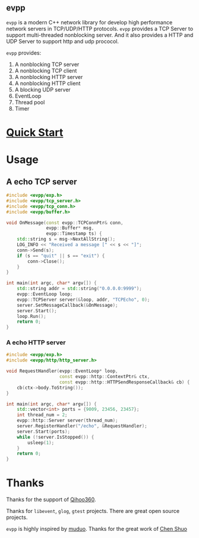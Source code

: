 evpp
---

`evpp` is a modern C++ network library for develop high performance network servers in TCP/UDP/HTTP protocols.
`evpp` provides a TCP Server to support multi-threaded nonblocking server. And it also provides a HTTP and UDP Server to support http and udp prococol.

`evpp` provides:

1. A nonblocking TCP server
1. A nonblocking TCP client
1. A nonblocking HTTP server
1. A nonblocking HTTP client
1. A blocking UDP server
1. EventLoop
1. Thread pool
1. Timer

# [Quick Start](quick_start.md)

# Usage

## A echo TCP server

```cpp
#include <evpp/exp.h>
#include <evpp/tcp_server.h>
#include <evpp/tcp_conn.h>
#include <evpp/buffer.h>

void OnMessage(const evpp::TCPConnPtr& conn,
               evpp::Buffer* msg,
               evpp::Timestamp ts) {
    std::string s = msg->NextAllString();
    LOG_INFO << "Received a message [" << s << "]";
    conn->Send(s);
    if (s == "quit" || s == "exit") {
        conn->Close();
    }
}

int main(int argc, char* argv[]) {
    std::string addr = std::string("0.0.0.0:9999");
    evpp::EventLoop loop;
    evpp::TCPServer server(&loop, addr, "TCPEcho", 0);
    server.SetMessageCallback(&OnMessage);
    server.Start();
    loop.Run();
    return 0;
}
```

### A echo HTTP server

```cpp
#include <evpp/exp.h>
#include <evpp/http/http_server.h>

void RequestHandler(evpp::EventLoop* loop,
                    const evpp::http::ContextPtr& ctx,
                    const evpp::http::HTTPSendResponseCallback& cb) {
    cb(ctx->body.ToString());
}

int main(int argc, char* argv[]) {
    std::vector<int> ports = {9009, 23456, 23457};
    int thread_num = 2;
    evpp::http::Server server(thread_num);
    server.RegisterHandler("/echo", &RequestHandler);
    server.Start(ports);
    while (!server.IsStopped()) {
        usleep(1);
    }
    return 0;
}

```

# Thanks

Thanks for the support of [Qihoo360](http://www.360.cn "http://www.360.cn").

Thanks for `libevent`, `glog`, `gtest` projects. There are great open source projects.

`evpp` is highly inspired by [muduo](https://github.com/chenshuo/muduo "https://github.com/chenshuo/muduo"). Thanks for the great work of [Chen Shuo](https://github.com/chenshuo "https://github.com/chenshuo")

